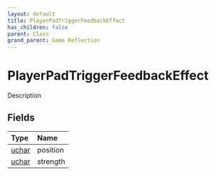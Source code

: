 ```yaml
---
layout: default
title: PlayerPadTriggerFeedbackEffect
has_children: false
parent: Class
grand_parent: Game Reflection
---
```

# PlayerPadTriggerFeedbackEffect
Description 

## Fields
| Type | Name |
|:-------------|:--------------|
| [uchar](/game-reflection/enums/uchar.md) | position |
| [uchar](/game-reflection/enums/uchar.md) | strength |
